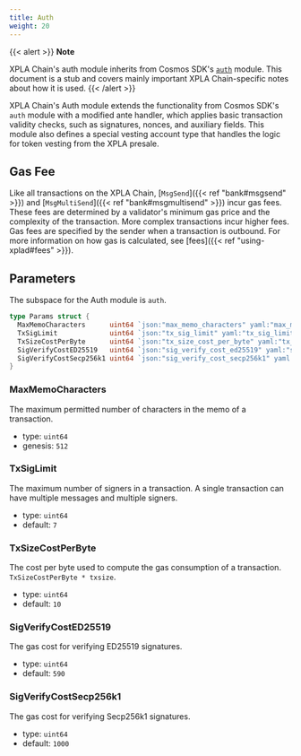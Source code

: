 ```yaml
---
title: Auth
weight: 20
---
```


{{< alert >}}
**Note**

XPLA Chain's auth module inherits from Cosmos SDK's [`auth`](https://docs.cosmos.network/master/modules/auth/) module. This document is a stub and covers mainly important XPLA Chain-specific notes about how it is used.
{{< /alert >}}

XPLA Chain's Auth module extends the functionality from Cosmos SDK's `auth` module with a modified ante handler, which applies basic transaction validity checks, such as signatures, nonces, and auxiliary fields. This module also defines a special vesting account type that handles the logic for token vesting from the XPLA presale.

## Gas Fee

Like all transactions on the XPLA Chain, [`MsgSend`]({{< ref "bank#msgsend" >}}) and [`MsgMultiSend`]({{< ref "bank#msgmultisend" >}}) incur gas fees. These fees are determined by a validator's minimum gas price and the complexity of the transaction. More complex transactions incur higher fees. Gas fees are specified by the sender when a transaction is outbound. For more information on how gas is calculated, see [fees]({{< ref "using-xplad#fees" >}}).

## Parameters

The subspace for the Auth module is `auth`.

```go
type Params struct {
  MaxMemoCharacters      uint64 `json:"max_memo_characters" yaml:"max_memo_characters"`
  TxSigLimit             uint64 `json:"tx_sig_limit" yaml:"tx_sig_limit"`
  TxSizeCostPerByte      uint64 `json:"tx_size_cost_per_byte" yaml:"tx_size_cost_per_byte"`
  SigVerifyCostED25519   uint64 `json:"sig_verify_cost_ed25519" yaml:"sig_verify_cost_ed25519"`
  SigVerifyCostSecp256k1 uint64 `json:"sig_verify_cost_secp256k1" yaml:"sig_verify_cost_secp256k1"`
}
```

### MaxMemoCharacters

The maximum permitted number of characters in the memo of a transaction.

- type: `uint64`
- genesis: `512`

### TxSigLimit

The maximum number of signers in a transaction. A single transaction can have multiple messages and multiple signers.

- type: `uint64`
- default: `7`

### TxSizeCostPerByte

The cost per byte used to compute the gas consumption of a transaction. `TxSizeCostPerByte * txsize`.

- type: `uint64`
- default: `10`

### SigVerifyCostED25519

The gas cost for verifying ED25519 signatures.

- type: `uint64`
- default: `590`

### SigVerifyCostSecp256k1

The gas cost for verifying Secp256k1 signatures.

- type: `uint64`
- default: `1000`

